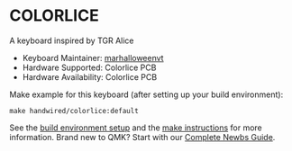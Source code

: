 # COLORLICE

A keyboard inspired by TGR Alice

* Keyboard Maintainer: [marhalloweenvt](https://github.com/marhalloweenvt)
* Hardware Supported: Colorlice PCB
* Hardware Availability: Colorlice PCB

Make example for this keyboard (after setting up your build environment):

    make handwired/colorlice:default

See the [build environment setup](https://docs.qmk.fm/#/getting_started_build_tools) and the [make instructions](https://docs.qmk.fm/#/getting_started_make_guide) for more information. Brand new to QMK? Start with our [Complete Newbs Guide](https://docs.qmk.fm/#/newbs).
